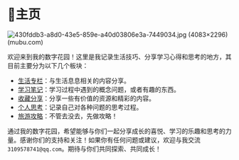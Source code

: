 # 🏡主页

![430fddb3-a8d0-43e5-859e-a40d03806e3a-7449034.jpg (4083×2296) (mubu.com)](https://api2.mubu.com/v3/document_image/430fddb3-a8d0-43e5-859e-a40d03806e3a-7449034.jpg)

欢迎来到我的数字花园！这里是我记录生活技巧、分享学习心得和思考的地方，其目前主要分为以下几个板块：

- [生活专栏](%E7%94%9F%E6%B4%BB%E4%B8%93%E6%A0%8F.md)：与生活息息相关的内容分享。
- [学习笔记](%E5%AD%A6%E4%B9%A0%E7%AC%94%E8%AE%B0.md)：学习过程中遇到的概念问题，或者有趣的东西。
- [收藏分享](%E6%94%B6%E8%97%8F%E5%88%86%E4%BA%AB.md)：分享一些有价值的资源和精彩的内容。
- [个人思考](%E4%B8%AA%E4%BA%BA%E6%80%9D%E8%80%83.md)：记录自己对各种问题的思考过程。
- [旅游攻略](%E6%97%85%E6%B8%B8%E6%94%BB%E7%95%A5.md)：不管去没去，先做攻略！

通过我的数字花园，希望能够与你们一起分享成长的喜悦、学习的乐趣和思考的力量。感谢你们的支持和关注！如果你有任何问题或建议，欢迎与我交流 `3109578741@qq.com`。期待与你们共同探索、共同成长！